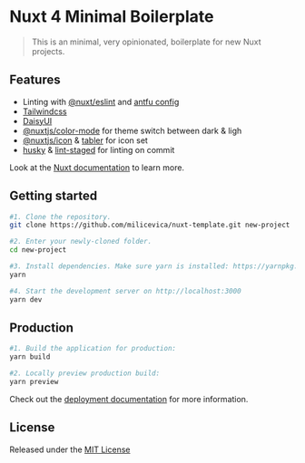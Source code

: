 # Nuxt 4 Minimal Boilerplate

> This is an minimal, very opinionated, boilerplate for new Nuxt projects.

## Features

- Linting with [@nuxt/eslint](https://nuxt.com/modules/eslint) and [antfu config](https://github.com/antfu/eslint-config)
- [Tailwindcss](https://tailwindcss.com/)
- [DaisyUI](https://daisyui.com/)
- [@nuxtjs/color-mode](https://nuxt.com/modules/color-mode) for theme switch between dark & ligh
- [@nuxtjs/icon](https://nuxt.com/modules/icon) & [tabler](https://icones.js.org/collection/tabler) for icon set
- [husky](https://github.com/typicode/husky) & [lint-staged](https://github.com/lint-staged/lint-staged) for linting on commit

Look at the [Nuxt documentation](https://nuxt.com/docs/getting-started/introduction) to learn more.

## Getting started

```bash
#1. Clone the repository.
git clone https://github.com/milicevica/nuxt-template.git new-project

#2. Enter your newly-cloned folder.
cd new-project

#3. Install dependencies. Make sure yarn is installed: https://yarnpkg.com/lang/en/docs/install
yarn

#4. Start the development server on http://localhost:3000
yarn dev
```

## Production

```bash
#1. Build the application for production:
yarn build

#2. Locally preview production build:
yarn preview
```

Check out the [deployment documentation](https://nuxt.com/docs/getting-started/deployment) for more information.

## License

Released under the [MIT License](https://opensource.org/license/MIT)
